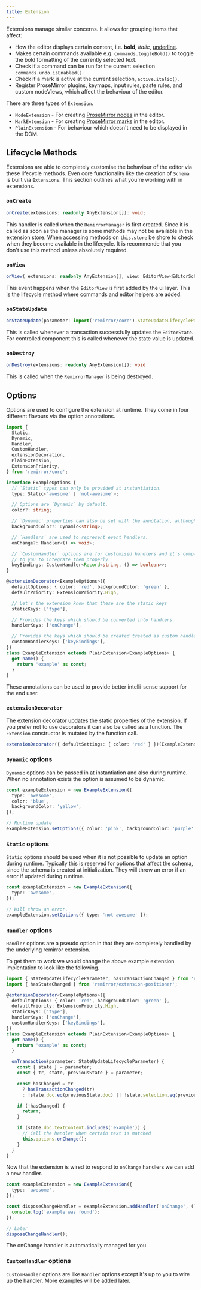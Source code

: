 ```yaml
---
title: Extension
---
```


Extensions manage similar concerns. It allows for grouping items that affect:

- How the editor displays certain content, i.e. **bold**, _italic_, <u>underline</u>.
- Makes certain commands available e.g. `commands.toggleBold()` to toggle the bold formatting of the
  currently selected text.
- Check if a command can be run for the current selection `commands.undo.isEnabled()`.
- Check if a mark is active at the current selection, `active.italic()`.
- Register ProseMirror plugins, keymaps, input rules, paste rules, and custom nodeViews, which
  affect the behaviour of the editor.

There are three types of `Extension`.

- `NodeExtension` - For creating [ProseMirror nodes](https://prosemirror.net/docs/ref/#model.Node)
  in the editor.
- `MarkExtension` - For creating [ProseMirror marks](https://prosemirror.net/docs/ref/#model.Mark)
  in the editor.
- `PlainExtension` - For behaviour which doesn't need to be displayed in the DOM.

## Lifecycle Methods

Extensions are able to completely customise the behaviour of the editor via these lifecycle methods.
Even core functionality like the creation of `Schema` is built via `Extensions`. This section
outlines what you're working with in extensions.

### `onCreate`

```ts
onCreate(extensions: readonly AnyExtension[]): void;
```

This handler is called when the `RemirrorManager` is first created. Since it is called as soon as
the manager is some methods may not be available in the extension store. When accessing methods on
`this.store` be shore to check when they become available in the lifecycle. It is recommende that
you don't use this method unless absolutely required.

### `onView`

```ts
onView( extensions: readonly AnyExtension[], view: EditorView<EditorSchema>): void
```

This event happens when the `EditorView` is first added by the ui layer. This is the lifecycle
method where commands and editor helpers are added.

### `onStateUpdate`

```ts
onStateUpdate(parameter: import('remirror/core').StateUpdateLifecycleParameter): void
```

This is called whenever a transaction successfully updates the `EditorState`. For controlled
component this is called whenever the state value is updated.

### `onDestroy`

```ts
onDestroy(extensions: readonly AnyExtension[]): void
```

This is called when the `RemirrorManager` is being destroyed.

## Options

Options are used to configure the extension at runtime. They come in four different flavours via the
option annotations.

```ts
import {
  Static,
  Dynamic,
  Handler,
  CustomHandler,
  extensionDecoration,
  PlainExtension,
  ExtensionPriority,
} from 'remirror/core';

interface ExampleOptions {
  // `Static` types can only be provided at instantiation.
  type: Static<'awesome' | 'not-awesome'>;

  // Options are `Dynamic` by default.
  color?: string;

  // `Dynamic` properties can also be set with the annotation, although it's unnecessary.
  backgroundColor?: Dynamic<string>;

  // `Handlers` are used to represent event handlers.
  onChange?: Handler<() => void>;

  // `CustomHandler` options are for customised handlers and it's completely up
  // to you to integrate them properly.
  keyBindings: CustomHandler<Record<string, () => boolean>>;
}

@extensionDecorator<ExampleOptions>({
  defaultOptions: { color: 'red', backgroundColor: 'green' },
  defaultPriority: ExtensionPriority.High,

  // Let's the extension know that these are the static keys
  staticKeys: ['type'],

  // Provides the keys which should be converted into handlers.
  handlerKeys: ['onChange'],

  // Provides the keys which should be created treated as custom handlers.
  customHandlerKeys: ['keyBindings'],
})
class ExampleExtension extends PlainExtension<ExampleOptions> {
  get name() {
    return 'example' as const;
  }
}
```

These annotations can be used to provide better intelli-sense support for the end user.

### `extensionDecorator`

The extension decorator updates the static properties of the extension. If you prefer not to use
decorators it can also be called as a function. The `Extension` constructor is mutated by the
function call.

```ts
extensionDecorator({ defaultSettings: { color: 'red' } })(ExampleExtension);
```

### `Dynamic` options

`Dynamic` options can be passed in at instantiation and also during runtime. When no annotation
exists the option is assumed to be dynamic.

```ts
const exampleExtension = new ExampleExtension({
  type: 'awesome',
  color: 'blue',
  backgroundColor: 'yellow',
});

// Runtime update
exampleExtension.setOptions({ color: 'pink', backgroundColor: 'purple' });
```

### `Static` options

`Static` options should be used when it is not possible to update an option during runtime.
Typically this is reserved for options that affect the schema, since the schema is created at
initialization. They will throw an error if an error if updated during runtime.

```ts
const exampleExtension = new ExampleExtension({
  type: 'awesome',
});

// Will throw an error.
exampleExtension.setOptions({ type: 'not-awesome' });
```

### `Handler` options

`Handler` options are a pseudo option in that they are completely handled by the underlying remirror
extension.

To get them to work we would change the above example extension implentation to look like the
following.

```ts
import { StateUpdateLifecycleParameter, hasTransactionChanged } from 'remirror/core';
import { hasStateChanged } from 'remirror/extension-positioner';

@extensionDecorator<ExampleOptions>({
  defaultOptions: { color: 'red', backgroundColor: 'green' },
  defaultPriority: ExtensionPriority.High,
  staticKeys: ['type'],
  handlerKeys: ['onChange'],
  customHandlerKeys: ['keyBindings'],
})
class ExampleExtension extends PlainExtension<ExampleOptions> {
  get name() {
    return 'example' as const;
  }

  onTransaction(parameter: StateUpdateLifecycleParameter) {
    const { state } = parameter;
    const { tr, state, previousState } = parameter;

    const hasChanged = tr
      ? hasTransactionChanged(tr)
      : !state.doc.eq(previousState.doc) || !state.selection.eq(previousState.selection);

    if (!hasChanged) {
      return;
    }

    if (state.doc.textContent.includes('example')) {
      // Call the handler when certain text is matched
      this.options.onChange();
    }
  }
}
```

Now that the extension is wired to respond to `onChange` handlers we can add a new handler.

```ts
const exampleExtension = new ExampleExtension({
  type: 'awesome',
});

const disposeChangeHandler = exampleExtension.addHandler('onChange', () => {
  console.log('example was found');
});

// Later
disposeChangeHandler();
```

The onChange handler is automatically managed for you.

### `CustomHandler` options

`CustomHandler` options are like `Handler` options except it's up to you to wire up the handler.
More examples will be added later.
